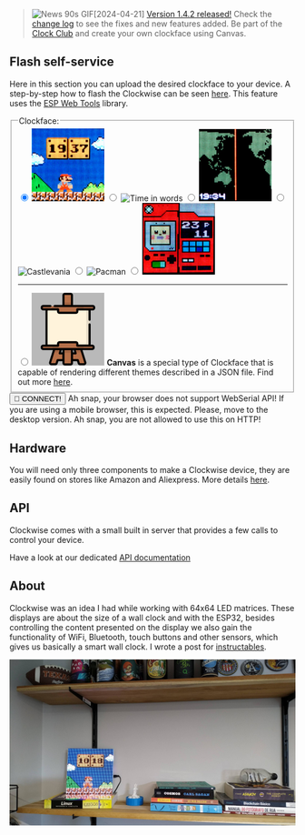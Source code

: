 > ![News 90s GIF](https://github.com/jnthas/clockwise/raw/gh-pages/static/images/news.gif)[2024-04-21] [Version 1.4.2 released!](https://github.com/jnthas/clockwise/releases/tag/v1.4.2) Check the [change log](https://github.com/jnthas/clockwise/blob/main/CHANGELOG.md#142---2024-04-21) to see the fixes and new features added. Be part of the [Clock Club](https://github.com/jnthas/clock-club) and create your own clockface using Canvas.

## Flash self-service
Here in this section you can upload the desired clockface to your device. A step-by-step how to flash the Clockwise can be seen [here](https://github.com/jnthas/clockwise/blob/main/README.md#how-to-change-the-clockface-web-flashing). This feature uses the [ESP Web Tools](https://esphome.github.io/esp-web-tools/) library.


<fieldset>
  <legend>Clockface:</legend>

  <div class="container-radio">
  <label>
    <input type="radio" name="clockface" value="cw-cf-0x01" onclick="handleClick(this);" checked>
    <img id="cw-cf-0x01" src="https://github.com/jnthas/cw-cf-0x01/raw/main/cf_0x01_thumb.jpg" width="128" alt="Mario Bros.">
  </label>
  <label>
    <input type="radio" name="clockface" value="cw-cf-0x02" onclick="handleClick(this);">
    <img id="cw-cf-0x02" src="https://github.com/jnthas/cw-cf-0x02/raw/main/cf_0x02_thumb.jpg" width="128" alt="Time in words">
  </label>
  <label>
    <input type="radio" name="clockface" value="cw-cf-0x03" onclick="handleClick(this);">
    <img id="cw-cf-0x03" src="https://github.com/jnthas/cw-cf-0x03/raw/main/cf_0x03_thumb.jpg" width="128" alt="World map">
  </label>
  <label>
    <input type="radio" name="clockface" value="cw-cf-0x04" onclick="handleClick(this);">
    <img id="cw-cf-0x04" src="https://github.com/jnthas/cw-cf-0x04/raw/main/cf_0x04_thumb.jpg" width="128" alt="Castlevania">
  </label>
  <label>
    <input type="radio" name="clockface" value="cw-cf-0x05" onclick="handleClick(this);">
    <img id="cw-cf-0x05" src="https://github.com/jnthas/cw-cf-0x05/raw/main/cf_0x05_thumb.jpg" width="128" alt="Pacman">
  </label>
  <label>
    <input type="radio" name="clockface" value="cw-cf-0x06" onclick="handleClick(this);">
    <img id="cw-cf-0x06" src="https://github.com/jnthas/cw-cf-0x06/raw/main/cf_0x06_thumb.jpg" width="128" alt="Pokedex">
  </label>
  <hr>
  <label>
    <input type="radio" name="clockface" value="cw-cf-0x07" onclick="handleClick(this);">
    <img id="cw-cf-0x07" src="https://github.com/jnthas/cw-cf-0x07/raw/main/cf_0x07_thumb.jpg" width="128" alt="Canvas">
    <span><strong>Canvas</strong> is a special type of Clockface that is capable of rendering different themes described in a JSON file. Find out more <a href="https://github.com/jnthas/clockwise/wiki/Canvas-Clockface" target="_blank">here</a>.</span>
  </label>
  

  </div>

</fieldset>


<!-- Flash button -->
<div id="esp-web-tool-widget">
  <esp-web-install-button id="esp-web" manifest="">
    <button id="flash-button" slot="activate">🔌 CONNECT!</button>
    <span slot="unsupported">Ah snap, your browser does not support WebSerial API! If you are using a mobile browser, this is expected. Please, move to the desktop version.</span>
    <span slot="not-allowed">Ah snap, you are not allowed to use this on HTTP!</span>
  </esp-web-install-button>
</div>

## Hardware
You will need only three components to make a Clockwise device, they are easily found on stores like Amazon and Aliexpress. More details [here](https://github.com/jnthas/clockwise/tree/main#driving-the-led-matrix).


## API
Clockwise comes with a small built in server that provides a few calls to control your device.

Have a look at our dedicated [API documentation](/docs/api)
## About

Clockwise was an idea I had while working with 64x64 LED matrices. These displays are about the size of a wall clock and with the ESP32, besides controlling the content presented on the display we also gain the functionality of WiFi, Bluetooth, touch buttons and other sensors, which gives us basically a smart wall clock. I wrote a post for [instructables](https://www.instructables.com/Mario-Bros-Clock/).

<img class="center" alt="Clockwise on a shelf" src="static/images/clockwise-shelf.jpg"/>


<script>
  function handleClick(radio) {
    document.getElementById("esp-web").setAttribute("manifest", "static/firmware/" + radio.value + "/manifest.json"); 
    document.getElementsByTagName("legend")[0].textContent = "Clockface: '" + document.getElementById(radio.value).alt + "'";
  }

  handleClick(document.querySelector('input[name="clockface"]:checked'));
</script>

